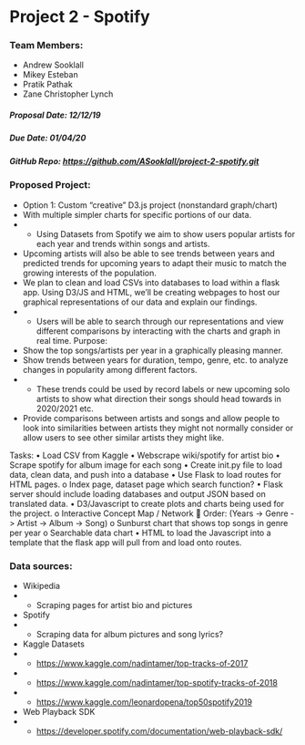 # Project 2 - Spotify
### Team Members:
* Andrew Sooklall
* Mikey Esteban
* Pratik Pathak
* Zane Christopher Lynch
##### Proposal Date: 12/12/19
##### Due Date: 01/04/20
##### GitHub Repo: https://github.com/ASooklall/project-2-spotify.git
### Proposed Project:
* Option 1: Custom “creative” D3.js project (nonstandard graph/chart)
* With multiple simpler charts for specific portions of our data.
* * Using Datasets from Spotify we aim to show users popular artists for each year and trends within songs and artists.
* Upcoming artists will also be able to see trends between years and predicted trends for upcoming years to adapt their music to match the growing interests of the population.
* We plan to clean and load CSVs into databases to load within a flask app. Using D3/JS and HTML, we’ll be creating webpages to host our graphical representations of our data and explain our findings.
* * Users will be able to search through our representations and view different comparisons by interacting with the charts and graph in real time.
Purpose:
* Show the top songs/artists per year in a graphically pleasing manner.
* Show trends between years for duration, tempo, genre, etc. to analyze changes in popularity among different factors.
* * These trends could be used by record labels or new upcoming solo artists to show what direction their songs should head towards in 2020/2021 etc.
* Provide comparisons between artists and songs and allow people to look into similarities between artists they might not normally consider or allow users to see other similar artists they might like.

Tasks:
•	Load CSV from Kaggle
•	Webscrape wiki/spotify for artist bio
•	Scrape spotify for album image for each song
•	Create init.py file to load data, clean data, and push into a database
•	Use Flask to load routes for HTML pages.
o	Index page, dataset page which search function?
•	Flask server should include loading databases and output JSON based on translated data.
•	D3/Javascript to create plots and charts being used for the project. 
o	Interactive Concept Map / Network
	Order: (Years -> Genre -> Artist -> Album -> Song)
o	Sunburst chart that shows top songs in genre per year
o	Searchable data chart
•	HTML to load the Javascript into a template that the flask app will pull from and load onto routes.
### Data sources:
* Wikipedia
* * Scraping pages for artist bio and pictures
* Spotify
* * Scraping data for album pictures and song lyrics?
* Kaggle Datasets
* * https://www.kaggle.com/nadintamer/top-tracks-of-2017
* * https://www.kaggle.com/nadintamer/top-spotify-tracks-of-2018
* * https://www.kaggle.com/leonardopena/top50spotify2019
* Web Playback SDK
* * https://developer.spotify.com/documentation/web-playback-sdk/

